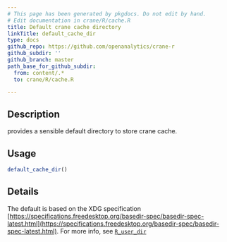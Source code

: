 ```yaml
---
# This page has been generated by pkgdocs. Do not edit by hand.
# Edit documentation in crane/R/cache.R
title: Default crane cache directory
linkTitle: default_cache_dir
type: docs
github_repo: https://github.com/openanalytics/crane-r
github_subdir: ''
github_branch: master
path_base_for_github_subdir:
  from: content/.*
  to: crane/R/cache.R

---
```

 


## Description

provides a sensible default directory to
store crane cache.

## Usage

```r
default_cache_dir()
```

## Details

The default is based on the XDG specification [https://specifications.freedesktop.org/basedir-spec/basedir-spec-latest.html](https://specifications.freedesktop.org/basedir-spec/basedir-spec-latest.html). For more info, see [`R_user_dir`](https://rdrr.io/r/tools/userdir.html)

